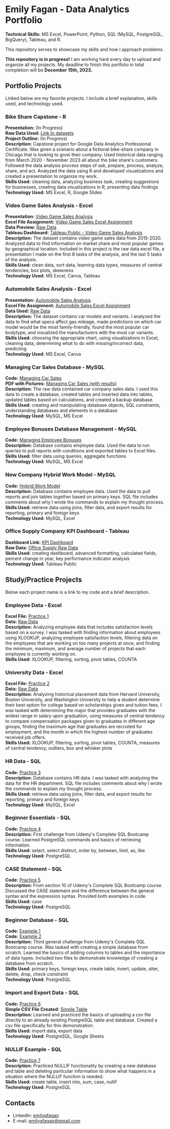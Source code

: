 # Emily Fagan - Data Analytics Portfolio
**Technical Skills:** MS Excel, PowerPoint, Python, SQL (MySQL, PostgreSQL, BigQuery), Tableau, and R.

This repository serves to showcase my skills and how I approach problems.     

**This repository is in progress!** I am working hard every day to upload and organize all my projects. My deadline to finish this portfolio in total completion will be **December 15th, 2023.**      
    

## Portfolio Projects
Linked below are my favorite projects. I include a brief explanation, skills used, and technology used.

### Bike Share Capstone - R     
**Presentation:** (In Progress)     
**Raw Data Used:** [Link to datasets](https://divvy-tripdata.s3.amazonaws.com/index.html)          
**Project Outline:** (In Progress)     
**Description:** Capstone project for Google Data Analytics Professional Certificate. Was given a scenario about a fictional bike-share company in Chicago that is looking to grow their company. Used historical data ranging from March 2020 - November 2023 all about the bike share's customers. Followed the data analysis process steps of ask, prepare, process, analyze, share, and act. Analyzed the data using R and developed visualizations and created a presentation to organize my work.     
**Skills Used:** cleaning data, analyzing business task, creating suggestions for businesses, creating data visualizations in R, presenting data findings      
**Technology Used:** MS Excel, R, Google Slides     

### Video Game Sales Analysis - Excel   
**Presentation:** [Video Game Sales Analysis](https://github.com/emilygfagan/excel/blob/main/Video%20Game%20Sales%20Analysis.pdf)    
**Excel File Assignment:** [Video Game Sales Excel Assignment](https://github.com/emilygfagan/excel/blob/main/Video_Game_Sales_Assignment.xlsx)   
**Data Preview:** [Raw Data](https://github.com/emilygfagan/excel/blob/main/Video_Game_Sales_Raw.xlsx)  
**Tableau Dashboard:** [Tableau Public - Video Game Sales Analysis](https://public.tableau.com/app/profile/emi.fagan/viz/VideoGameSalesAnalysis_16991416886150/Dashboard1)     
**Description:** The dataset contains video game sales data from 2015-2020. Analyzed data to find information on market share and most popular games by geographical location. Included in this project is the raw data excel file, a presentation I made on the first 8 tasks of the analysis, and the last 5 tasks of the analysis.      
**Skills Used:** clean data, sort data, learning data types, measures of central tendencies, box plots, skewness   
**Technology Used:** MS Excel, Canva, Tableau   

### Automobile Sales Analysis - Excel
**Presentation:** [Automobile Sales Analysis](https://github.com/emilygfagan/excel/blob/main/Automobile_Sales_Analysis.pdf)   
**Excel File Assignment:** [Automobile Sales Excel Assignment](https://github.com/emilygfagan/excel/blob/main/Automobile_Sales_Assignment.xlsx)    
**Data Used:** [Raw Data](https://github.com/emilygfagan/excel/blob/main/Automobile_Sales_Analysis_Raw.xlsx)  
**Description:** The dataset contains car models and variants. I analyzed the data to find what specs affect gas mileage, made predictions on which car model would be the most family-friendly, found the most popular car bodytype, and visualized the manufacturers with the most car variants.     
**Skills Used:** choosing the appropriate chart, using visualizations in Excel, cleaning data, determining what to do with missing/incorrect data, predicting  
**Technology Used:** MS Excel, Canva  

### Managing Car Sales Database - MySQL
**Code:** [Managing Car Sales](https://github.com/emilygfagan/sql/blob/main/Managing_Car_Sales.sql)    
**PDF with Pictures:** [Managing Car Sales (with results)](https://github.com/emilygfagan/sql/blob/main/Managing_Car_Sales.pdf)    
**Description:** The raw data contained car company sales data. I used this data to create a database, created tables and inserted data into tables, updated tables based on calculations, and created a backup database.   
**Skills Used:** creating and manipulating database objects, SQL constraints, understanding databases and elements in a database  
**Technology Used:** MySQL, MS Excel   

### Employee Bonuses Database Management - MySQL
**Code:** [Managing Employee Bonuses](https://github.com/emilygfagan/sql/blob/main/Managing_Employee_Bonuses.sql)  
**Description:** Database contains employee data. Used the data to run queries to pull reports with conditions and exported tables to Excel files.    
**Skills Used:** filter data using queries, aggregate functions  
**Technology Used:** MySQL, MS Excel    

### New Company Hybrid Work Model - MySQL
**Code:** [Hybrid Work Model](https://github.com/emilygfagan/sql/blob/main/Hybrid_Work_Model.sql)   
**Description:** Database contains employee data. Used the data to pull reports and join tables together based on primary keys. SQL file includes comments about why I wrote the commands to explain my thought process.   
**Skills Used:** retrieve data using joins, filter data, and export results for reporting, primary and foreign keys   
**Technology Used:** MySQL, Excel  

### Office Supply Company KPI Dashboard - Tableau     
**Dashboard Link:** [KPI Dashboard](https://public.tableau.com/app/profile/emi.fagan/viz/KPIDashboard_17001661559060/Dashboard1)     
**Raw Data:** [Office Supply Raw Data](https://github.com/emilygfagan/tableau/blob/main/Office_Supply_Company.csv)      
**Skills Used:** creating dashboard, advanced formatting, calculated fields, percent change in year, key performance indicator analysis      
**Technology Used:** Tableau Public     


## Study/Practice Projects   
Below each project name is a link to my code and a brief description.      

### Employee Data - Excel    
**Excel File:** [Practice 1](https://github.com/emilygfagan/excel/blob/main/Practice_1.xlsx)   
**Data:** [Raw Data](https://github.com/emilygfagan/excel/blob/main/Practice_1_Raw_Data.xlsx)    
**Description:** Analyzing employee data that includes satisfaction levels based on a survey. I was tasked with finding information about employees using XLOOKUP, analyzing employee satisfaction levels, filtering data on the employees that are working on too many projects at once, and finding the minimum, maximum, and average number of projects that each employee is currently working on.   
**Skills Used:** XLOOKUP, filtering, sorting, pivot tables, COUNTA   

### University Data - Excel
**Excel File:** [Practice 2](https://github.com/emilygfagan/excel/blob/main/Practice_2.xlsx)      
**Data:** [Raw Data](https://github.com/emilygfagan/excel/blob/main/Practice_2_Raw_Data.xlsx)    
**Description:** Analyzing historical placement data from Harvard University, Boston University, and Washington University to help a student determine their best option for college based on scholarships given and tuition fees. I was tasked with determining the major that provides graduates with the widest range in salary upon graduation, using measures of central tendency to compare compensation packages given to graduates in different age groups, finding the maximum age that graduates are recruited for employment, and the month in which the highest number of graduates received job offers.   
**Skills Used:** XLOOKUP, filtering, sorting, pivot tables, COUNTA, measures of central tendency, outliers, box and whisker plots   

### HR Data - SQL
**Code:** [Practice 3](https://github.com/emilygfagan/sql/blob/main/Practice_7.sql)   
**Description:** Database contains HR data. I was tasked with analyzing the data for the HR department. SQL file includes comments about why I wrote the commands to explain my thought process.        
**Skills Used:** retrieve data using joins, filter data, and export results for reporting, primary and foreign keys    
**Technology Used:** MySQL, Excel    

### Beginner Essentials - SQL
**Code:** [Practice 4](https://github.com/emilygfagan/sql/blob/main/General_Challenge_1.sql)     
**Description:** First challenge from Udemy's Complete SQL Bootcamp course. Learned PostgreSQL commands and basics of retrieving information.     
**Skills Used:** select, select distinct, order by, between, limit, as, like     
**Technology Used:** PostgreSQL     

### CASE Statement - SQL
**Code:** [Practice 5](https://github.com/emilygfagan/sql/blob/main/CASE.sql)     
**Description:** From section 10 of Udemy's Complete SQL Bootcamp course. Discussed the CASE statement and the difference between the general syntax and the expression syntax. Provided both examples in code.     
**Skills Used:** case     
**Technology Used:** PostgreSQL     

### Beginner Database - SQL
**Code:** [Example 1](https://github.com/emilygfagan/sql/blob/main/Challenge_3.sql)     
**Code:** [Example 2](https://github.com/emilygfagan/sql/blob/main/Section_8.sql)     
**Description:** Third general challenge from Udemy's Complete SQL Bootcamp course. Was tasked with creating a simple database from scratch. Learned the basics of adding columns to tables and the importance of data types. Included two files to demonstrate knowledge of creating a database from scratch.          
**Skills Used:** primary keys, foreign keys, create table, insert, update, alter, delete, drop, check constraint     
**Technology Used:** PostgreSQL     

### Import and Export Data - SQL
**Code:** [Practice 6](https://github.com/emilygfagan/sql/blob/main/Import_Export.sql)     
**Simple CSV File Created:** [Simple Table](https://github.com/emilygfagan/sql/blob/main/simple_table.csv)     
**Description:** Learned and practiced the basics of uploading a csv file directly to an already existing PostgreSQL table and database. Created a csv file specifically for this demonstration.      
**Skills Used:** import data, export data     
**Technology Used:** PostgreSQL, Google Sheets     

### NULLIF Example - SQL
**Code:** [Practice 7](https://github.com/emilygfagan/sql/blob/main/NULLIF.sql)          
**Description:** Practiced NULLIF functionality by creating a new database and table and deleting particular information to show what happens in a situation where the NULLIF function is needed.     
**Skills Used:** create table, insert into, sum, case, nullif     
**Technology Used:** PostgreSQL     


## Contacts
- LinkedIn: [emilygfagan](https://www.linkedin.com/in/emilygfagan/)
- E-mail: emilygfagan@gmail.com
